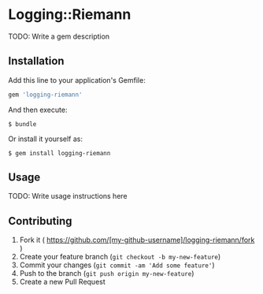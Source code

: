 # Logging::Riemann

TODO: Write a gem description

## Installation

Add this line to your application's Gemfile:

```ruby
gem 'logging-riemann'
```

And then execute:

    $ bundle

Or install it yourself as:

    $ gem install logging-riemann

## Usage

TODO: Write usage instructions here

## Contributing

1. Fork it ( https://github.com/[my-github-username]/logging-riemann/fork )
2. Create your feature branch (`git checkout -b my-new-feature`)
3. Commit your changes (`git commit -am 'Add some feature'`)
4. Push to the branch (`git push origin my-new-feature`)
5. Create a new Pull Request
